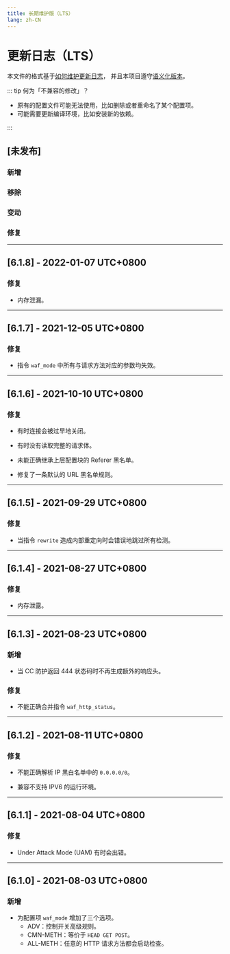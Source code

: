 ```yaml
---
title: 长期维护版（LTS）
lang: zh-CN
---
```


# 更新日志（LTS）

本文件的格式基于[如何维护更新日志](https://keepachangelog.com/zh-CN/1.0.0)，
并且本项目遵守[语义化版本](https://semver.org/lang/zh-CN/spec/v2.0.0.html)。

::: tip 何为「不兼容的修改」？

* 原有的配置文件可能无法使用，比如删除或者重命名了某个配置项。
* 可能需要更新编译环境，比如安装新的依赖。

:::


## [未发布]

### 新增


### 移除


### 变动


### 修复


***

## [6.1.8] - 2022-01-07 UTC+0800

### 修复

* 内存泄漏。


***

## [6.1.7] - 2021-12-05 UTC+0800

### 修复

* 指令 `waf_mode` 中所有与请求方法对应的参数均失效。 


***

## [6.1.6] - 2021-10-10 UTC+0800

### 修复

* 有时连接会被过早地关闭。

* 有时没有读取完整的请求体。

* 未能正确继承上层配置块的 Referer 黑名单。

* 修复了一条默认的 URL 黑名单规则。

***

## [6.1.5] - 2021-09-29 UTC+0800

### 修复

* 当指令 `rewrite` 造成内部重定向时会错误地跳过所有检测。

***

## [6.1.4] - 2021-08-27 UTC+0800

### 修复

* 内存泄露。

***

## [6.1.3] - 2021-08-23 UTC+0800

### 新增

* 当 CC 防护返回 444 状态码时不再生成额外的响应头。

### 修复

* 不能正确合并指令 `waf_http_status`。

***

## [6.1.2] - 2021-08-11 UTC+0800

### 修复

* 不能正确解析 IP 黑白名单中的 `0.0.0.0/0`。

* 兼容不支持 IPV6 的运行环境。

***

## [6.1.1] - 2021-08-04 UTC+0800

### 修复

* Under Attack Mode (UAM) 有时会出错。

***

## [6.1.0] - 2021-08-03 UTC+0800

### 新增

* 为配置项 `waf_mode` 增加了三个选项。
    * ADV：控制开关高级规则。
    * CMN-METH：等价于 `HEAD GET POST`。
    * ALL-METH：任意的 HTTP 请求方法都会启动检查。

